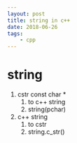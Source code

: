 ```yaml
---
layout: post
title: string in c++
date: 2018-06-26
tags:
    - cpp
---
```


# string
1. cstr const char *
    1. to c++ string
    1. string(pchar)
1. c++ string
    1. to cstr
    1. string.c_str()

<!--more-->
